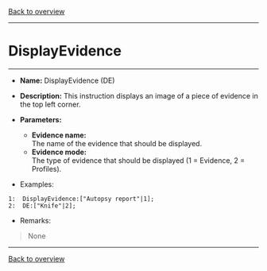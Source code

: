 [Back to overview](index.md)

---
# DisplayEvidence
---
- **Name:** DisplayEvidence (DE)
- **Description:** This instruction displays an image of a piece of evidence in the top left corner.
- **Parameters:**
  - **Evidence name:**  
    The name of the evidence that should be displayed.
  - **Evidence mode:**  
    The type of evidence that should be displayed (1 = Evidence, 2 = Profiles).

- Examples:
```
1:  DisplayEvidence:["Autopsy report"|1];
2:  DE:["Knife"|2];
```

- Remarks:
> None

---
[Back to overview](index.md)